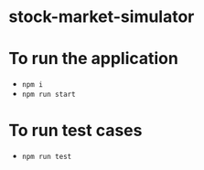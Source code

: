 # stock-market-simulator
# To run the application 
- `npm i`
- `npm run start`
# To run test cases 
- `npm run test`
